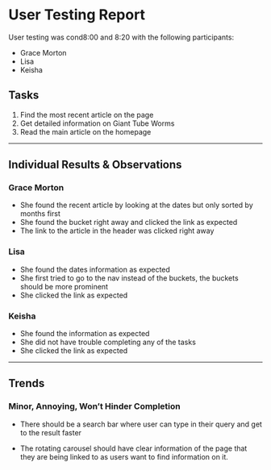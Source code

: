 # User Testing Report

User testing was cond8:00 and 8:20 with the following participants:

- Grace Morton
- Lisa
- Keisha

## Tasks

1. Find the most recent article on the page
2. Get detailed information on Giant Tube Worms
3. Read the main article on the homepage

---

## Individual Results & Observations

### Grace Morton

- She found the recent article by looking at the dates but only sorted by months first
- She found the bucket right away and clicked the link as expected
- The link to the article in the header was clicked right away

### Lisa

- She found the dates information as expected
- She first tried to go to the nav instead of the buckets, the buckets should be more prominent
- She clicked the link as expected


### Keisha

- She found the information as expected
- She did not have trouble completing any of the tasks
- She clicked the link as expected


---

## Trends



### Minor, Annoying, Won’t Hinder Completion
- There should be a search bar where user can type in their query and get to the result faster

- The rotating carousel should have clear information of the page that they are being linked to as users want to find information on it.